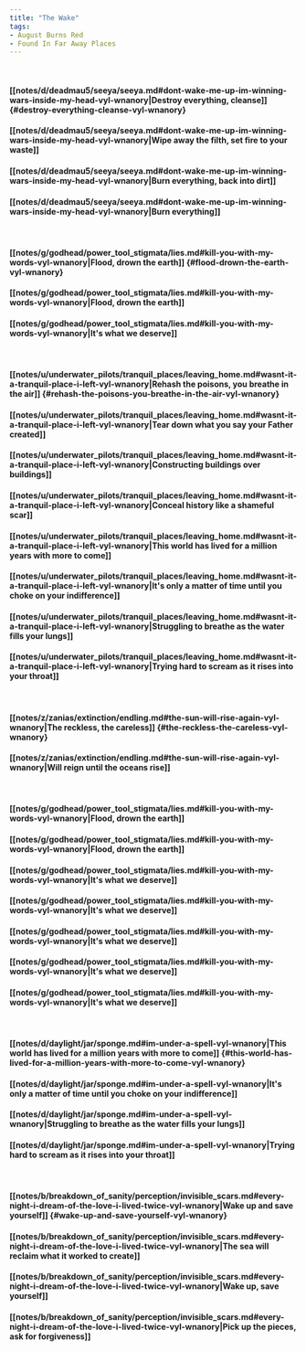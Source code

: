 ```yaml
---
title: "The Wake"
tags:
- August Burns Red
- Found In Far Away Places
---
```

&nbsp;
#### [[notes/d/deadmau5/seeya/seeya.md#dont-wake-me-up-im-winning-wars-inside-my-head-vyl-wnanory|Destroy everything, cleanse]] {#destroy-everything-cleanse-vyl-wnanory}
#### [[notes/d/deadmau5/seeya/seeya.md#dont-wake-me-up-im-winning-wars-inside-my-head-vyl-wnanory|Wipe away the filth, set fire to your waste]]
#### [[notes/d/deadmau5/seeya/seeya.md#dont-wake-me-up-im-winning-wars-inside-my-head-vyl-wnanory|Burn everything, back into dirt]]
#### [[notes/d/deadmau5/seeya/seeya.md#dont-wake-me-up-im-winning-wars-inside-my-head-vyl-wnanory|Burn everything]]
&nbsp;
#### [[notes/g/godhead/power_tool_stigmata/lies.md#kill-you-with-my-words-vyl-wnanory|Flood, drown the earth]] {#flood-drown-the-earth-vyl-wnanory}
#### [[notes/g/godhead/power_tool_stigmata/lies.md#kill-you-with-my-words-vyl-wnanory|Flood, drown the earth]]
#### [[notes/g/godhead/power_tool_stigmata/lies.md#kill-you-with-my-words-vyl-wnanory|It's what we deserve]]
&nbsp;
#### [[notes/u/underwater_pilots/tranquil_places/leaving_home.md#wasnt-it-a-tranquil-place-i-left-vyl-wnanory|Rehash the poisons, you breathe in the air]] {#rehash-the-poisons-you-breathe-in-the-air-vyl-wnanory}
#### [[notes/u/underwater_pilots/tranquil_places/leaving_home.md#wasnt-it-a-tranquil-place-i-left-vyl-wnanory|Tear down what you say your Father created]]
#### [[notes/u/underwater_pilots/tranquil_places/leaving_home.md#wasnt-it-a-tranquil-place-i-left-vyl-wnanory|Constructing buildings over buildings]]
#### [[notes/u/underwater_pilots/tranquil_places/leaving_home.md#wasnt-it-a-tranquil-place-i-left-vyl-wnanory|Conceal history like a shameful scar]]
#### [[notes/u/underwater_pilots/tranquil_places/leaving_home.md#wasnt-it-a-tranquil-place-i-left-vyl-wnanory|This world has lived for a million years with more to come]]
#### [[notes/u/underwater_pilots/tranquil_places/leaving_home.md#wasnt-it-a-tranquil-place-i-left-vyl-wnanory|It's only a matter of time until you choke on your indifference]]
#### [[notes/u/underwater_pilots/tranquil_places/leaving_home.md#wasnt-it-a-tranquil-place-i-left-vyl-wnanory|Struggling to breathe as the water fills your lungs]]
#### [[notes/u/underwater_pilots/tranquil_places/leaving_home.md#wasnt-it-a-tranquil-place-i-left-vyl-wnanory|Trying hard to scream as it rises into your throat]]
&nbsp;
#### [[notes/z/zanias/extinction/endling.md#the-sun-will-rise-again-vyl-wnanory|The reckless, the careless]] {#the-reckless-the-careless-vyl-wnanory}
#### [[notes/z/zanias/extinction/endling.md#the-sun-will-rise-again-vyl-wnanory|Will reign until the oceans rise]]
&nbsp;
#### [[notes/g/godhead/power_tool_stigmata/lies.md#kill-you-with-my-words-vyl-wnanory|Flood, drown the earth]]
#### [[notes/g/godhead/power_tool_stigmata/lies.md#kill-you-with-my-words-vyl-wnanory|Flood, drown the earth]]
#### [[notes/g/godhead/power_tool_stigmata/lies.md#kill-you-with-my-words-vyl-wnanory|It's what we deserve]]
#### [[notes/g/godhead/power_tool_stigmata/lies.md#kill-you-with-my-words-vyl-wnanory|It's what we deserve]]
#### [[notes/g/godhead/power_tool_stigmata/lies.md#kill-you-with-my-words-vyl-wnanory|It's what we deserve]]
#### [[notes/g/godhead/power_tool_stigmata/lies.md#kill-you-with-my-words-vyl-wnanory|It's what we deserve]]
#### [[notes/g/godhead/power_tool_stigmata/lies.md#kill-you-with-my-words-vyl-wnanory|It's what we deserve]]
&nbsp;
#### [[notes/d/daylight/jar/sponge.md#im-under-a-spell-vyl-wnanory|This world has lived for a million years with more to come]] {#this-world-has-lived-for-a-million-years-with-more-to-come-vyl-wnanory}
#### [[notes/d/daylight/jar/sponge.md#im-under-a-spell-vyl-wnanory|It's only a matter of time until you choke on your indifference]]
#### [[notes/d/daylight/jar/sponge.md#im-under-a-spell-vyl-wnanory|Struggling to breathe as the water fills your lungs]]
#### [[notes/d/daylight/jar/sponge.md#im-under-a-spell-vyl-wnanory|Trying hard to scream as it rises into your throat]]
&nbsp;
#### [[notes/b/breakdown_of_sanity/perception/invisible_scars.md#every-night-i-dream-of-the-love-i-lived-twice-vyl-wnanory|Wake up and save yourself]] {#wake-up-and-save-yourself-vyl-wnanory}
#### [[notes/b/breakdown_of_sanity/perception/invisible_scars.md#every-night-i-dream-of-the-love-i-lived-twice-vyl-wnanory|The sea will reclaim what it worked to create]]
#### [[notes/b/breakdown_of_sanity/perception/invisible_scars.md#every-night-i-dream-of-the-love-i-lived-twice-vyl-wnanory|Wake up, save yourself]]
#### [[notes/b/breakdown_of_sanity/perception/invisible_scars.md#every-night-i-dream-of-the-love-i-lived-twice-vyl-wnanory|Pick up the pieces, ask for forgiveness]]
